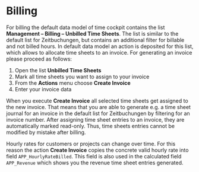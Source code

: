 # Billing

For billing the default data model of time cockpit contains the list **Management – Billing – Unbilled Time Sheets**. The list is similar to the default list for Zeitbuchungen, but contains an additional filter for billable and not billed hours. In default data model an action is deposited for this list, which allows to allocate time sheets to an invoice. For generating an invoice please proceed as follows:

1. Open the list **Unbilled Time Sheets**
1. Mark all time sheets you want to assign to your invoice
1. From the **Actions** menu choose **Create Invoice**
1. Enter your invoice data

When you execute **Create Invoice** all selected time sheets get assigned to the new invoice. That means that you are able to generate e.g. a time sheet journal for an invoice in the default list for Zeitbuchungen by filtering for an invoice number. After assigning time sheet entries to an invoice, they are automatically marked read-only. Thus, time sheets entries cannot be modified by mistake after billing.

Hourly rates for customers or projects can change over time. For this reason the action **Create Invoice** copies the concrete valid hourly rate into field `APP_HourlyRateBilled`. This field is also used in the calculated field `APP_Revenue` which shows you the revenue time sheet entries generated.